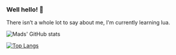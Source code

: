 ### Well hello! 👋

There isn’t a whole lot to say about me, I'm currently learning lua.

![Mads' GitHub stats](https://github-readme-stats-sigma-five.vercel.app/api?username=MadsLeander&show_icons=true&bg_color=00000000&count_private=true&text_color=C9D1D9)

[![Top Langs](https://github-readme-stats-sigma-five.vercel.app/api/top-langs/?username=MadsLeander&layout=compact&bg_color=00000000&text_color=C9D1D9)](https://github.com/MadsLeander/github-readme-stats)
